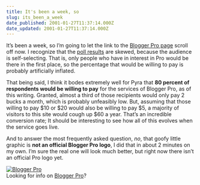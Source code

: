 ```yaml
---
title: It's been a week, so
slug: its_been_a_week
date_published: 2001-01-27T11:37:14.000Z
date_updated: 2001-01-27T11:37:14.000Z
---
```


It’s been a week, so I’m going to let the link to the [Blogger Pro page](/index.php?proinfo.php) scroll off now. I recognize that the [poll results](http://tools.arsdigita.com/voxpopuli/ViewResults?poll_id=2836&amp;poll_question_id=2915) are skewed, because the audience is self-selecting. That is, only people who have in interest in Pro would be there in the first place, so the percentage that would be willing to pay is probably artificially inflated.

That being said, I think it bodes extremely well for Pyra that **80 percent of respondents would be willing to pay** for the services of Blogger Pro, as of this writing. Granted, almost a third of those recipients would only pay 2 bucks a month, which is probably unfeasibly low. But, assuming that those willing to pay $10 or $20 would also be willing to pay $5, a majority of visitors to this site would cough up $60 a year. That’s an incredible conversion rate; It should be interesting to see how all of this evolves when the service goes live.

And to answer the most frequently asked question, *no*, that goofy little graphic is **not an official Blogger Pro logo**, I did that in about 2 minutes on my own. I’m sure the real one will look much better, but right now there isn’t an official Pro logo yet.

[![Blogger Pro](images/bloggerpro.gif)](/index.php?proinfo.php)  
 Looking for info on [Blogger Pro](/index.php?proinfo.php)?  
